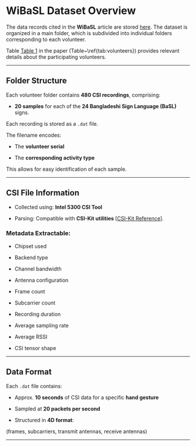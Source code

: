 # WiBaSL Dataset Overview

 

The data records cited in the **WiBaSL** article are stored [here](https://github.com/cpi-lab-buet/WiBaSL/tree/main/WiBaSL/data). The dataset is organized in a main folder, which is subdivided into individual folders corresponding to each volunteer. 

 

Table [Table 1](#) in the paper (Table~\ref{tab:volunteers}) provides relevant details about the participating volunteers.

 

---

 

## Folder Structure

 

Each volunteer folder contains **480 CSI recordings**, comprising:

- **20 samples** for each of the **24 Bangladeshi Sign Language (BaSL)** signs.

 

Each recording is stored as a `.dat` file.  

The filename encodes:

- The **volunteer serial**

- The **corresponding activity type**  

This allows for easy identification of each sample.

 

---

 

## CSI File Information

 

- Collected using: **Intel 5300 CSI Tool**

- Parsing: Compatible with **CSI-Kit utilities** [[CSI-Kit Reference](https://github.com/gforbes/csi-kit)].

 

### Metadata Extractable:

- Chipset used  

- Backend type  

- Channel bandwidth  

- Antenna configuration  

- Frame count  

- Subcarrier count  

- Recording duration  

- Average sampling rate  

- Average RSSI  

- CSI tensor shape

 

---

 

## Data Format

 

Each `.dat` file contains:

- Approx. **10 seconds** of CSI data for a specific **hand gesture**

- Sampled at **20 packets per second**

- Structured in **4D format**:  

(frames, subcarriers, transmit antennas, receive antennas)

---
